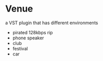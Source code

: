 # Venue

a VST plugin that has different environments

- pirated 128kbps rip
- phone speaker
- club
- festival
- car
